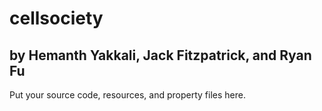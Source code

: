 # cellsociety
## by Hemanth Yakkali, Jack Fitzpatrick, and Ryan Fu

Put your source code, resources, and property files here.
